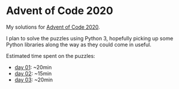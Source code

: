 # Advent of Code 2020

My solutions for [Advent of Code 2020](https://adventofcode.com).

I plan to solve the puzzles using Python 3, hopefully picking up some Python libraries along the way as they could come in useful.

Estimated time spent on the puzzles:

* [day 01](https://adventofcode.com/2020/day/1): ~20min
* [day 02](https://adventofcode.com/2020/day/2): ~15min
* [day 03](https://adventofcode.com/2020/day/3): ~20min
